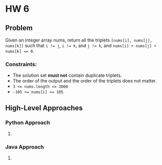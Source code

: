 # HW 6

## Problem
Given an integer array nums, return all the triplets `[nums[i], nums[j], nums[k]]` such that `i != j`, `i != k`, and `j != k`, and `nums[i] + nums[j] + nums[k] == 0`.

### Constraints:

- The solution set **must not** contain duplicate triplets.    
- The order of the output and the order of the triplets does not matter.    
- `3 <= nums.length <= 3000`    
- `-105 <= nums[i] <= 105`     

## High-Level Approaches

### Python Approach

1. 

### Java Approach

1. 
